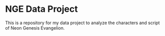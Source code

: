 # NGE Data Project

This is a repository for my data project to analyze the characters and script of Neon Genesis Evangelion.
